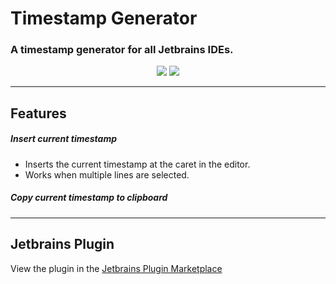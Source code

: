 # Timestamp Generator

### A timestamp generator for all Jetbrains IDEs.


<p align="center">
<a href="https://travis-ci.org/AlexBroadbent/timestamp-generator-plugin"><img src="https://travis-ci.org/AlexBroadbent/timestamp-generator-plugin.svg?branch=master"/></a>    
<a href="https://plugins.jetbrains.com/plugin/13012-timestamp-generator"><img src="https://img.shields.io/jetbrains/plugin/d/13012-timestamp-generator.svg"/></a>
</p>

---


## Features

##### Insert current timestamp

* Inserts the current timestamp at the caret in the editor.
* Works when multiple lines are selected.

##### Copy current timestamp to clipboard


---


## Jetbrains Plugin

View the plugin in the [Jetbrains Plugin Marketplace](https://plugins.jetbrains.com/plugin/13012-timestamp-generator)
